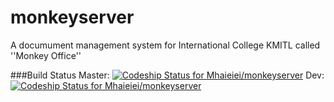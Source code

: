 # monkeyserver
A documument management system for International College KMITL called ''Monkey Office''

###Build Status 
Master: [ ![Codeship Status for Mhaieiei/monkeyserver](https://codeship.com/projects/2f900090-d629-0133-7483-7edf9ccff8c4/status?branch=master)](https://codeship.com/projects/142731) 
Dev: [ ![Codeship Status for Mhaieiei/monkeyserver](https://codeship.com/projects/2f900090-d629-0133-7483-7edf9ccff8c4/status?branch=dev)](https://codeship.com/projects/142731)
